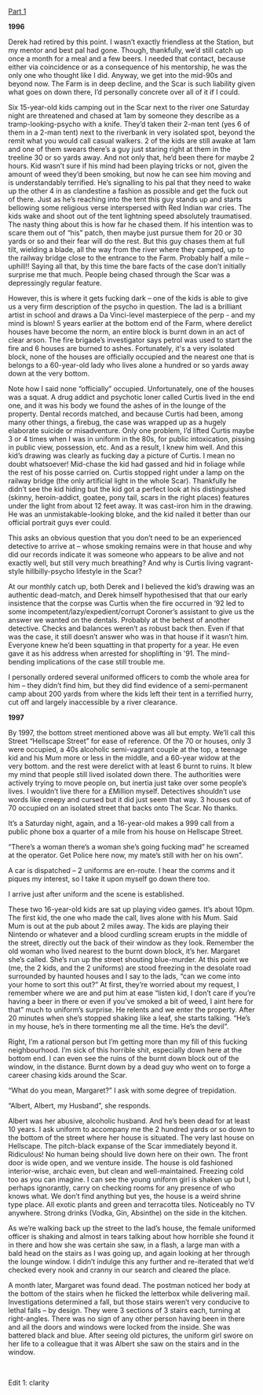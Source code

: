 [Part 1](https://www.reddit.com/r/nosleep/comments/xvipg3/the_farm_part_1/)

**1996**

Derek had retired by this point. I wasn’t exactly friendless at the Station, but my mentor and best pal had gone. Though, thankfully, we’d still catch up once a month for a meal and a few beers. I needed that contact, because either via coincidence or as a consequence of his mentorship, he was the only one who thought like I did. Anyway, we get into the mid-90s and beyond now. The Farm is in deep decline, and the Scar is such liability given what goes on down there, I’d personally concrete over all of it if I could.

Six 15-year-old kids camping out in the Scar next to the river one Saturday night are threatened and chased at 1am by someone they describe as a tramp-looking-psycho with a knife. They’d taken their 2-man tent (yes 6 of them in a 2-man tent) next to the riverbank in very isolated spot, beyond the remit what you would call casual walkers. 2 of the kids are still awake at 1am and one of them swears there’s a guy just staring right at them in the treeline 30 or so yards away. And not only that, he’d been there for maybe 2 hours. Kid wasn’t sure if his mind had been playing tricks or not, given the amount of weed they’d been smoking, but now he can see him moving and is understandably terrified. He’s signalling to his pal that they need to wake up the other 4 in as clandestine a fashion as possible and get the fuck out of there. Just as he’s reaching into the tent this guy stands up and starts bellowing some religious verse interspersed with Red Indian war cries. The kids wake and shoot out of the tent lightning speed absolutely traumatised. The nasty thing about this is how far he chased them. If his intention was to scare them out of “his” patch, then maybe just pursue them for 20 or 30 yards or so and their fear will do the rest. But this guy chases them at full tilt, wielding a blade, all the way from the river where they camped, up to the railway bridge close to the entrance to the Farm. Probably half a mile – uphill!! Saying all that, by this time the bare facts of the case don’t initially surprise me that much. People being chased through the Scar was a depressingly regular feature.

However, this is where it gets fucking dark – one of the kids is able to give us a very firm description of the psycho in question. The lad is a brilliant artist in school and draws a Da Vinci-level masterpiece of the perp - and my mind is blown! 5 years earlier at the bottom end of the Farm, where derelict houses have become the norm, an entire block is burnt down in an act of clear arson. The fire brigade’s investigator says petrol was used to start the fire and 6 houses are burned to ashes. Fortunately, it's a very isolated block, none of the houses are officially occupied and the nearest one that is belongs to a 60-year-old lady who lives alone a hundred or so yards away down at the very bottom.

Note how I said none “officially” occupied. Unfortunately, one of the houses was a squat. A drug addict and psychotic loner called Curtis lived in the end one, and it was his body we found the ashes of in the lounge of the property. Dental records matched, and because Curtis had been, among many other things, a firebug, the case was wrapped up as a hugely elaborate suicide or misadventure. Only one problem, I’d lifted Curtis maybe 3 or 4 times when I was in uniform in the 80s, for public intoxication, pissing in public view, possession, etc.  And as a result, I knew him well. And this kid’s drawing was clearly as fucking day a picture of Curtis. I mean no doubt whatsoever! Mid-chase the kid had gassed and hid in foliage while the rest of his posse carried on. Curtis stopped right under a lamp on the railway bridge (the only artificial light in the whole Scar). Thankfully he didn’t see the kid hiding but the kid got a perfect look at his distinguished (skinny, heroin-addict, goatee, pony tail, scars in the right places) features under the light from about 12 feet away. It was cast-iron him in the drawing. He was an unmistakable-looking bloke, and the kid nailed it better than our official portrait guys ever could.

This asks an obvious question that you don’t need to be an experienced detective to arrive at – whose smoking remains were in that house and why did our records indicate it was someone who appears to be alive and not exactly well, but still very much breathing? And why is Curtis living vagrant-style hillbilly-psycho lifestyle in the Scar?

At our monthly catch up, both Derek and I believed the kid’s drawing was an authentic dead-match, and Derek himself hypothesised that that our early insistence that the corpse was Curtis when the fire occurred in ’92 led to some incompetent/lazy/expedient/corrupt Coroner’s assistant to give us the answer we wanted on the dentals. Probably at the behest of another detective. Checks and balances weren’t as robust back then. Even if that was the case, it still doesn’t answer who was in that house if it wasn’t him. Everyone knew he’d been squatting in that property for a year. He even gave it as his address when arrested for shoplifting in '91. The mind-bending implications of the case still trouble me.

I personally ordered several uniformed officers to comb the whole area for him – they didn’t find him, but they did find evidence of a semi-permanent camp about 200 yards from where the kids left their tent in a terrified hurry, cut off and largely inaccessible by a river clearance.

**1997**

By 1997, the bottom street mentioned above was all but empty. We’ll call this Street “Hellscape Street” for ease of reference. Of the 70 or houses, only 3 were occupied, a 40s alcoholic semi-vagrant couple at the top, a teenage kid and his Mum more or less in the middle, and a 60-year widow at the very bottom. and the rest were derelict with at least 6 burnt to ruins. It blew my mind that people still lived isolated down there. The authorities were actively trying to move people on, but inertia just take over some people’s lives. I wouldn’t live there for a £Million myself. Detectives shouldn’t use words like creepy and cursed but it did just seem that way. 3 houses out of 70 occupied on an isolated street that backs onto The Scar. No thanks.

It’s a Saturday night, again, and a 16-year-old makes a 999 call from a public phone box a quarter of a mile from his house on Hellscape Street.

“There’s a woman there’s a woman she’s going fucking mad” he screamed at the operator. Get Police here now, my mate’s still with her on his own”.

A car is dispatched – 2 uniforms are en-route. I hear the comms and it piques my interest, so I take it upon myself go down there too.

I arrive just after uniform and the scene is established.

These two 16-year-old kids are sat up playing video games. It’s about 10pm. The first kid, the one who made the call, lives alone with his Mum. Said Mum is out at the pub about 2 miles away. The kids are playing their Nintendo or whatever and a blood curdling scream erupts in the middle of the street, directly out the back of their window as they look. Remember the old woman who lived nearest to the burnt down block, it’s her. Margaret she’s called. She’s run up the street shouting blue-murder. At this point we (me, the 2 kids, and the 2 uniforms) are stood freezing in the desolate road surrounded by haunted houses and I say to the lads, “can we come into your home to sort this out?” At first, they’re worried about my request, I remember where we are and put him at ease “listen kid, I don’t care if you’re having a beer in there or even if you’ve smoked a bit of weed, I aint here for that” much to uniform’s surprise. He relents and we enter the property. After 20 minutes when she’s stopped shaking like a leaf, she starts talking. “He’s in my house, he’s in there tormenting me all the time. He’s the devil”.

Right, I’m a rational person but I’m getting more than my fill of this fucking neighbourhood. I’m sick of this horrible shit, especially down here at the bottom end. I can even see the ruins of the burnt down block out of the window, in the distance. Burnt down by a dead guy who went on to forge a career chasing kids around the Scar.

“What do you mean, Margaret?” I ask with some degree of trepidation.

“Albert, Albert, my Husband”, she responds.

Albert was her abusive, alcoholic husband. And he’s been dead for at least 10 years. I ask uniform to accompany me the 2 hundred yards or so down to the bottom of the street where her house is situated. The very last house on Hellscape. The pitch-black expanse of the Scar immediately beyond it. Ridiculous! No human being should live down here on their own. The front door is wide open, and we venture inside. The house is old fashioned interior-wise, archaic even, but clean and well-maintained. Freezing cold too as you can imagine. I can see the young uniform girl is shaken up but I, perhaps ignorantly, carry on checking rooms for any presence of who knows what. We don’t find anything but yes, the house is a weird shrine type place. All exotic plants and green and terracotta tiles. Noticeably no TV anywhere. Strong drinks (Vodka, Gin, Absinthe) on the side in the kitchen.

As we’re walking back up the street to the lad’s house, the female uniformed officer is shaking and almost in tears talking about how horrible she found it in there and how she was certain she saw, in a flash, a large man with a bald head on the stairs as I was going up, and again looking at her through the lounge window. I didn’t indulge this any further and re-iterated that we’d checked every nook and cranny in our search and cleared the place.

A month later, Margaret was found dead. The postman noticed her body at the bottom of the stairs when he flicked the letterbox while delivering mail. Investigations determined a fall, but those stairs weren’t very conducive to lethal falls – by design. They were 3 sections of 3 stairs each, turning at right-angles. There was no sign of any other person having been in there and all the doors and windows were locked from the inside. She was battered black and blue. After seeing old pictures, the uniform girl swore on her life to a colleague that it was Albert she saw on the stairs and in the window.

&#x200B;

Edit 1: clarity